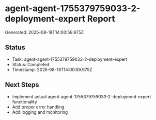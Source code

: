 # agent-agent-1755379759033-2-deployment-expert Report

Generated: 2025-08-18T14:00:59.975Z

## Status
- Task: agent-agent-1755379759033-2-deployment-expert
- Status: Completed
- Timestamp: 2025-08-18T14:00:59.975Z

## Next Steps
- Implement actual agent-agent-1755379759033-2-deployment-expert functionality
- Add proper error handling
- Add logging and monitoring

